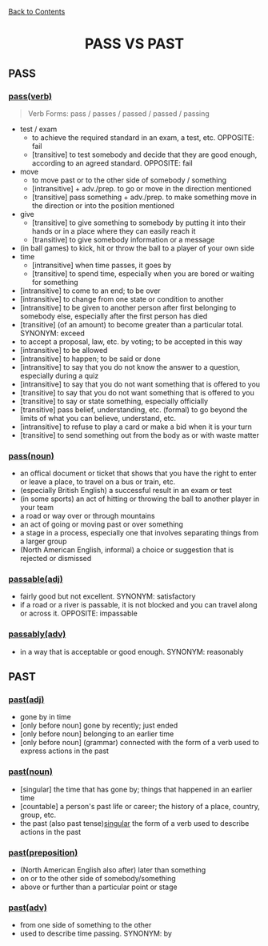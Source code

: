﻿[Back to Contents](../README.md)

<h1 style="text-align: center;">PASS VS PAST</h1>

## PASS

### [pass(verb)](https://www.oxfordlearnersdictionaries.com/definition/english/pass_1)
> Verb Forms: pass / passes / passed / passed / passing
- test / exam
  - to achieve the required standard in an exam, a test, etc. OPPOSITE: fail
  - [transitive] to test somebody and decide that they are good enough, according to an agreed standard. OPPOSITE: fail
- move
  - to move past or to the other side of somebody / something
  - [intransitive] + adv./prep. to go or move in the direction mentioned
  - [transitive] pass something + adv./prep. to make something move in the direction or into the position mentioned
- give
  - [transitive] to give something to somebody by putting it into their hands or in a place where they can easily reach it
  - [transitive] to give somebody information or a message
- (in ball games) to kick, hit or throw the ball to a player of your own side
- time
  - [intransitive] when time passes, it goes by
  - [transitive] to spend time, especially when you are bored or waiting for something
- [intransitive] to come to an end; to be over
- [intransitive] to change from one state or condition to another
- [intransitive] to be given to another person after first belonging to somebody else, especially after the first person has died
- [transitive] (of an amount) to become greater than a particular total. SYNONYM: exceed
- to accept a proposal, law, etc. by voting; to be accepted in this way
- [intransitive] to be allowed
- [intransitive] to happen; to be said or done
- [intransitive] to say that you do not know the answer to a question, especially during a quiz
- [intransitive] to say that you do not want something that is offered to you
- [transitive] to say that you do not want something that is offered to you
- [transitive] to say or state something, especially officially
- [transitive] pass belief, understanding, etc. (formal) to go beyond the limits of what you can believe, understand, etc.
- [intransitive] to refuse to play a card or make a bid when it is your turn
- [transitive] to send something out from the body as or with waste matter

### [pass(noun)](https://www.oxfordlearnersdictionaries.com/definition/english/pass_2)
- an offical document or ticket that shows that you have the right to enter or leave a place, to travel on a bus or train, etc.
- (especially British English) a successful result in an exam or test
- (in some sports) an act of hitting or throwing the ball to another player in your team
- a road or way over or through mountains
- an act of going or moving past or over something
- a stage in a process, especially one that involves separating things from a larger group
- (North American English, informal) a choice or suggestion that is rejected or dismissed

### [passable(adj)](https://www.oxfordlearnersdictionaries.com/definition/english/passable)
- fairly good but not excellent. SYNONYM: satisfactory
- if a road or a river is passable, it is not blocked and you can travel along or across it. OPPOSITE: impassable
 
### [passably(adv)](https://www.oxfordlearnersdictionaries.com/definition/english/passably)
- in a way that is acceptable or good enough. SYNONYM: reasonably

## PAST

### [past(adj)](https://www.oxfordlearnersdictionaries.com/definition/english/past_1)
- gone by in time
- [only before noun] gone by recently; just ended
- [only before noun] belonging to an earlier time
- [only before noun] (grammar) connected with the form of a verb used to express actions in the past

### [past(noun)](https://www.oxfordlearnersdictionaries.com/definition/english/past_2)
- [singular] the time that has gone by; things that happened in an earlier time
- [countable] a person's past life or career; the history of a place, country, group, etc.
- the past (also past tense)[singular](grammar) the form of a verb used to describe actions in the past

### [past(preposition)](https://www.oxfordlearnersdictionaries.com/definition/english/past_3)
- (North American English also after) later than something
- on or to the other side of somebody/something
- above or further than a particular point or stage

### [past(adv)](https://www.oxfordlearnersdictionaries.com/definition/english/past_4)
- from one side of something to the other
- used to describe time passing. SYNONYM: by
